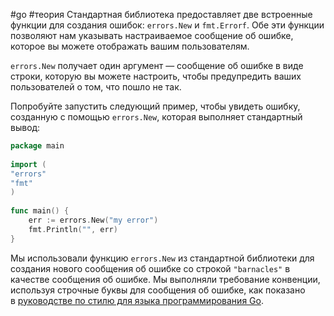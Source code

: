 #go #теория 
Стандартная библиотека предоставляет две встроенные функции для создания ошибок: `errors.New` и `fmt.Errorf`. Обе эти функции позволяют нам указывать настраиваемое сообщение об ошибке, которое вы можете отображать вашим пользователям.

`errors.New` получает один аргумент — сообщение об ошибке в виде строки, которую вы можете настроить, чтобы предупредить ваших пользователей о том, что пошло не так.

Попробуйте запустить следующий пример, чтобы увидеть ошибку, созданную с помощью `errors.New`, которая выполняет стандартный вывод:

```go
package main  
  
import (  
"errors"  
"fmt"  
)  
  
func main() {  
    err := errors.New("my error")  
    fmt.Println("", err)  
}
```
Мы использовали функцию `errors.New` из стандартной библиотеки для создания нового сообщения об ошибке со строкой `"barnacles"` в качестве сообщения об ошибке. Мы выполняли требование конвенции, используя строчные буквы для сообщения об ошибке, как показано в [руководстве по стилю для языка программирования Go](https://github.com/golang/go/wiki/CodeReviewComments#error-strings).
